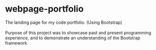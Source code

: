 # webpage-portfolio
The landing page for my code portfolio. (Using Bootstrap)<br><br>
Purpose of this project was to showcase past and present programming experience, and to demonstrate an understanding of the Bootstrap framework. 
